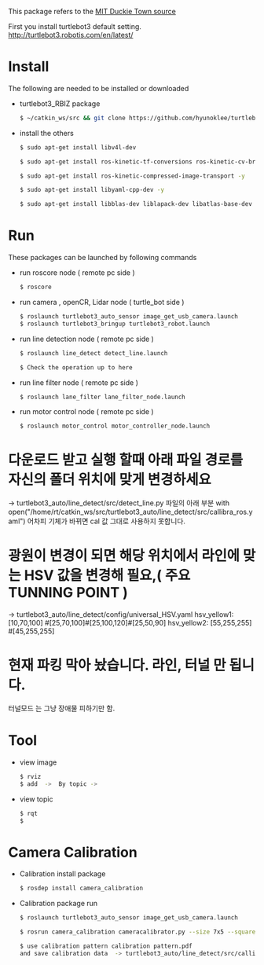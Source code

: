 This package refers to the [MIT Duckie Town source](https://github.com/duckietown/Software)

First you install turtlebot3 default setting. 
http://turtlebot3.robotis.com/en/latest/

# Install
The following are needed to be installed or downloaded

* turtlebot3_RBIZ package

  ```bash
  $ ~/catkin_ws/src && git clone https://github.com/hyunoklee/turtlebot3_RBIZ.git
  ```
* install the others

  ```bash
  $ sudo apt-get install libv4l-dev
  ```

  ```bash
  $ sudo apt-get install ros-kinetic-tf-conversions ros-kinetic-cv-bridge ros-kinetic-image-transport ros-kinetic-camera-info-manager ros-kinetic-theora-image-transport ros-kinetic-joy ros-kinetic-image-proc -y
  ```

  ```bash
  $ sudo apt-get install ros-kinetic-compressed-image-transport -y
  ```

  ```bash
  $ sudo apt-get install libyaml-cpp-dev -y
  ```

  ```bash
  $ sudo apt-get install libblas-dev liblapack-dev libatlas-base-dev gfortran
  ```

# Run
These packages can be launched by following commands

* run roscore node ( remote pc side )

  ```bash
  $ roscore
  ```

* run camera , openCR, Lidar node ( turtle_bot side )

  ```bash
  $ roslaunch turtlebot3_auto_sensor image_get_usb_camera.launch
  $ roslaunch turtlebot3_bringup turtlebot3_robot.launch
  ```
* run line detection node  ( remote pc side ) 

  ```bash
  $ roslaunch line_detect detect_line.launch
  ```

  ```bash
  $ Check the operation up to here 
  ```

* run line filter node  ( remote pc side ) 

  ```bash
  $ roslaunch lane_filter lane_filter_node.launch
  ```

* run motor control node  ( remote pc side ) 

  ```bash
  $ roslaunch motor_control motor_controller_node.launch

# 다운로드 받고 실행 할때 아래 파일 경로를 자신의 폴더 위치에 맞게 변경하세요 
  -> turtlebot3_auto/line_detect/src/detect_line.py  파일의 아래 부분 
      with open("/home/rt/catkin_ws/src/turtlebot3_auto/line_detect/src/callibra_ros.yaml")
     어차피  기체가 바뀌면 cal 값  그대로 사용하지 못합니다.  
# 광원이 변경이 되면 해당 위치에서 라인에 맞는  HSV 값을 변경해 필요,( 주요 TUNNING POINT )
  -> turtlebot3_auto/line_detect/config/universal_HSV.yaml
      hsv_yellow1: [10,70,100] #[25,70,100]#[25,100,120]#[25,50,90] 
      hsv_yellow2: [55,255,255] #[45,255,255]

# 현재 파킹 막아 놨습니다. 라인, 터널 만 됩니다.
  터널모드 는 그냥 장애물 피하기만 함.

# Tool

* view image

  ```bash
  $ rviz
  $ add  ->  By topic -> 
  ```

* view topic

  ```bash
  $ rqt
  $ 
  ```

# Camera Calibration

* Calibration install package

  ```bash
  $ rosdep install camera_calibration
  ```

* Calibration package run
  ```bash
  $ roslaunch turtlebot3_auto_sensor image_get_usb_camera.launch
  ```
  ```bash
  $ rosrun camera_calibration cameracalibrator.py --size 7x5 --square 0.031 image:=/image_raw camera:=/
  ```

  ```bash
  $ use calibration pattern calibration pattern.pdf 
  and save calibration data  -> turtlebot3_auto/line_detect/src/callibra_ros.yaml
  ```
  

